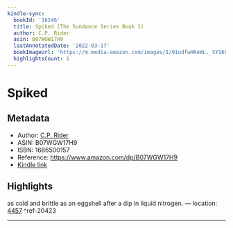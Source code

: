 ```yaml
---
kindle-sync:
  bookId: '16246'
  title: Spiked (The Sundance Series Book 1)
  author: C.P. Rider
  asin: B07WGW17H9
  lastAnnotatedDate: '2022-03-17'
  bookImageUrl: 'https://m.media-amazon.com/images/I/91udfwHReWL._SY160.jpg'
  highlightsCount: 1
---
```

# Spiked
## Metadata
* Author: [C.P. Rider](https://www.amazon.com/C-P-Rider/e/B07WK9G458/ref=dp_byline_cont_ebooks_1)
* ASIN: B07WGW17H9
* ISBN: 1686500157
* Reference: https://www.amazon.com/dp/B07WGW17H9
* [Kindle link](kindle://book?action=open&asin=B07WGW17H9)

## Highlights
as cold and brittle as an eggshell after a dip in liquid nitrogen. — location: [4457](kindle://book?action=open&asin=B07WGW17H9&location=4457) ^ref-20423

---
